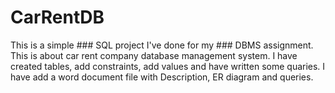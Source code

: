# CarRentDB
This is a simple ### SQL project I've done for my ### DBMS assignment. This is about car rent company database management system.  I have created tables, add constraints, add values and have written some quaries. I have add a word document file with Description, ER diagram and queries. 

